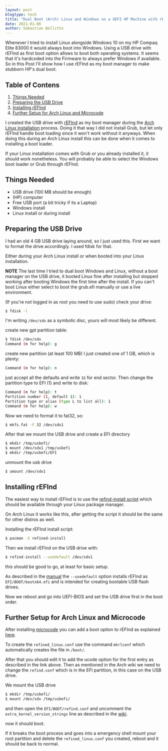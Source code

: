 ```yaml
---
layout: post
blogtype: tech
title: "Dual Boot (Arch) Linux and Windows on a UEFI HP Machine with rEFInd"
date: 2021-01-06
author: Sebastian Bellitto
---
```

Whenever I tried to install Linux alongside Windows 10 on my HP Compaq Elite 83000 it would always boot into Windows.
Using a USB drive with rEFInd as first boot option allows to boot both operating systems.
It seems that it's hardcoded into the Firmware to always prefer Windows if available.
So in this Post I'll show how I use rEFInd as my boot manager to make stubborn HP's dual boot.

## Table of Contens
1. [Things Needed](#things-needed)
2. [Preparing the USB Drive](#preparing-the-usb-drive)
3. [Installing rEFInd](#installing-refind)
4. [Further Setup for Arch Linux and Microcode](#further-setup-for-arch-linux-and-microcode)

I created the USB drive with [rEFInd](https://www.rodsbooks.com/refind/) as my boot manager during the [Arch Linux installation](https://wiki.archlinux.org/index.php/installation_guide) process.
Doing it that way I did not install Grub, but let only rEFInd handle boot loading since it won't work without it anyways.
When doing this during an Arch Linux install this can be done when it comes to installing a boot loader.

If your Linux installation comes with Grub or you already installed it, it should work nonetheless.
You will probably be able to select the Windows boot loader or Grub through rEFInd.

## Things Needed
  - USB drive (100 MB should be enough)
  - (HP) computer
  - Free USB port (a bit tricky if its a Laptop)
  - Windows install
  - Linux install or during install

## Preparing the USB Drive

I had an old 4 GB USB drive laying around, so I just used this.
First we want to format the drive accordingly.
I used fdisk for that.

Either during your Arch Linux install or when booted into your Linux installation.

**NOTE**
The last time I tried to dual boot Windows and Linux, without a boot manager on the USB drive, it booted Linux fine after installing but stopped working after booting Windows the first time after the install.
If you can't boot Linux either select to boot the grub.efi manually or use a live environment.

(If you're not logged in as root you need to use sudo)
check your drive:
```bash
$ fdisk -l
```
I'm writing ``/dev/sdx`` as a symbolic disc, yours will most likely be different.

create new gpt partition table:
```bash
$ fdisk /dev/sdx
Command (m for help): g
```
create new partition (at least 100 MB) I just created one of 1 GB,  which is plenty:
```bash
Command (m for help): n
```
just accept all the defaults and write ``1G`` for end sector.
Then change the partition type to EFI (1) and write to disk:
```bash
Command (m for help): t
Partition number (1, default 1): 1
Partition type or alias (type L to list all): 1
Command (m for help): w
```
Now we need to format it to fat32, so:
```bash
$ mkfs.fat -F 32 /dev/sdx1
```
After that we mount the USB drive and create a EFI directory
```bash
$ mkdir /tmp/usbefi/
$ mount /dev/sdx1 /tmp/usbefi
$ mkdir /tmp/usbefi/EFI
```
unmount the usb drive
```bash
$ umount /dev/sdx1
```

## Installing rEFInd

The easiest way to install rEFInd is to use the [refind-install script](https://www.rodsbooks.com/refind/installing.html) which should be available through your Linux package manager.

On Arch Linux it works like this, after getting the script it should be the same for other distros as well.


Installing the rEFInd install script:
```bash
$ pacman -S refined-install
```

Then we install rEFInd on the USB drive with:
```bash
$ refind-install --usedefault /dev/sdx1
```
this should be good to go, at least for basic setup.

As described in the [manual](https://www.rodsbooks.com/refind/refind-install.html) the ``--usedefault`` option installs rEFInd as ``EFI/BOOT/bootx64.efi`` and is intended for creating bootable USB flash drives.

Now we reboot and go into UEFI-BIOS and set the USB drive first in the boot order.

## Further Setup for Arch Linux and Microcode

After installing [microcode](https://wiki.archlinux.org/index.php/microcode) you can add a boot option to rEFInd as explained [here](https://wiki.archlinux.org/index.php/microcode#rEFInd).

To create the ``refined_linux.conf`` use the command ``mkrlconf`` which automatically creates the file in ``/boot/``.

After that you should edit it to add the ucode option for the first entry as described in the link above.
Then as mentioned in the Arch wiki we need to change the ``refind.conf`` which is in the EFI partition, in this case on the USB drive.

We mount the USB drive
```bash
$ mkdir /tmp/usbefi/
$ mount /dev/sdx /tmp/usbefi/
```
and then open the ``EFI/BOOT/refind.conf`` and uncomment the ``extra_kernel_version_strings`` line as described in the [wiki](https://wiki.archlinux.org/index.php/REFInd#Configuration).

now it should boot.

If it breaks the boot process and goes into a emergency shell mount your root partition and delete the ``refined_linux.conf`` you created, reboot and it should be back to normal.
